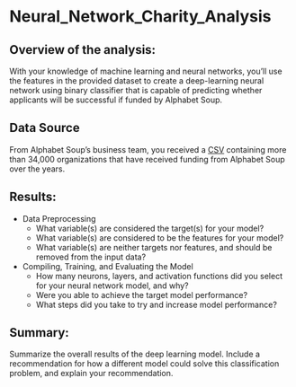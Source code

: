 # Neural_Network_Charity_Analysis

## Overview of the analysis:
With your knowledge of machine learning and neural networks, you’ll use the features in the provided dataset to create a deep-learning neural network using binary classifier that is capable of predicting whether applicants will be successful if funded by Alphabet Soup.

## Data Source
From Alphabet Soup’s business team, you received a [CSV](./Resources/charity_data.csv) containing more than 34,000 organizations that have received funding from Alphabet Soup over the years.

## Results:
* Data Preprocessing
    * What variable(s) are considered the target(s) for your model?
    * What variable(s) are considered to be the features for your model?
    * What variable(s) are neither targets nor features, and should be removed from the input data?
* Compiling, Training, and Evaluating the Model
    * How many neurons, layers, and activation functions did you select for your neural network model, and why?
    * Were you able to achieve the target model performance?
    * What steps did you take to try and increase model performance?
    
## Summary:
Summarize the overall results of the deep learning model. Include a recommendation for how a different model could solve this classification problem, and explain your recommendation.
